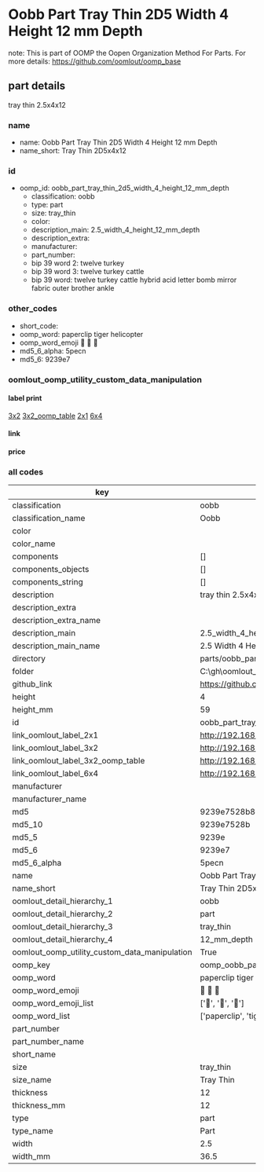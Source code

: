 # Oobb Part Tray Thin 2D5 Width 4 Height 12 mm Depth  

note: This is part of OOMP the Oopen Organization Method For Parts. For more details: https://github.com/oomlout/oomp_base

##  part details
  



tray thin 2.5x4x12



### name
* name: Oobb Part Tray Thin 2D5 Width 4 Height 12 mm Depth
* name_short: Tray Thin 2D5x4x12 
### id
* oomp_id: oobb_part_tray_thin_2d5_width_4_height_12_mm_depth
  * classification: oobb
  * type: part
  * size: tray_thin
  * color: 
  * description_main: 2.5_width_4_height_12_mm_depth
  * description_extra: 
  * manufacturer: 
  * part_number: 
  * bip 39 word 2: twelve turkey
  * bip 39 word 3: twelve turkey cattle
  * bip 39 word: twelve turkey cattle hybrid acid letter bomb mirror fabric outer brother ankle

### other_codes
* short_code: 
* oomp_word: paperclip tiger helicopter
* oomp_word_emoji :paperclip: :tiger: :helicopter:
* md5_6_alpha: 5pecn
* md5_6: 9239e7






### oomlout_oomp_utility_custom_data_manipulation
#### label print
[3x2](http://192.168.1.245:1112/?label=oomp%205pecn)
[3x2_oomp_table](http://192.168.1.108:1112/?label=oomp%205pecn)
[2x1](http://192.168.1.242:1112/?label=oomp%205pecn)
[6x4](http://192.168.1.55:1112/?label=oomp%205pecn)    

#### link

                              

#### price







### all codes 
| key | value |  
| --- | --- |  
| classification | oobb |  
| classification_name | Oobb |  
| color |  |  
| color_name |  |  
| components | [] |  
| components_objects | [] |  
| components_string | [] |  
| description | tray thin 2.5x4x12 |  
| description_extra |  |  
| description_extra_name |  |  
| description_main | 2.5_width_4_height_12_mm_depth |  
| description_main_name | 2.5 Width 4 Height 12 mm Depth |  
| directory | parts/oobb_part_tray_thin_2d5_width_4_height_12_mm_depth |  
| folder | C:\gh\oomlout_oobb_version_4_generated_parts\parts\oobb_part_tray_thin_2d5_width_4_height_12_mm_depth |  
| github_link | https://github.com/oomlout/oomlout_oomp_part_src/tree/main/parts/oobb_part_tray_thin_2d5_width_4_height_12_mm_depth |  
| height | 4 |  
| height_mm | 59 |  
| id | oobb_part_tray_thin_2d5_width_4_height_12_mm_depth |  
| link_oomlout_label_2x1 | http://192.168.1.242:1112/?label=oomp%205pecn |  
| link_oomlout_label_3x2 | http://192.168.1.245:1112/?label=oomp%205pecn |  
| link_oomlout_label_3x2_oomp_table | http://192.168.1.108:1112/?label=oomp%205pecn |  
| link_oomlout_label_6x4 | http://192.168.1.55:1112/?label=oomp%205pecn |  
| manufacturer |  |  
| manufacturer_name |  |  
| md5 | 9239e7528b8d83260200f70048baaf58 |  
| md5_10 | 9239e7528b |  
| md5_5 | 9239e |  
| md5_6 | 9239e7 |  
| md5_6_alpha | 5pecn |  
| name | Oobb Part Tray Thin 2D5 Width 4 Height 12 mm Depth |  
| name_short | Tray Thin 2D5x4x12  |  
| oomlout_detail_hierarchy_1 | oobb |  
| oomlout_detail_hierarchy_2 | part |  
| oomlout_detail_hierarchy_3 | tray_thin |  
| oomlout_detail_hierarchy_4 | 12_mm_depth |  
| oomlout_oomp_utility_custom_data_manipulation | True |  
| oomp_key | oomp_oobb_part_tray_thin_2d5_width_4_height_12_mm_depth |  
| oomp_word | paperclip tiger helicopter |  
| oomp_word_emoji | :paperclip: :tiger: :helicopter: |  
| oomp_word_emoji_list | [':paperclip:', ':tiger:', ':helicopter:'] |  
| oomp_word_list | ['paperclip', 'tiger', 'helicopter'] |  
| part_number |  |  
| part_number_name |  |  
| short_name |  |  
| size | tray_thin |  
| size_name | Tray Thin |  
| thickness | 12 |  
| thickness_mm | 12 |  
| type | part |  
| type_name | Part |  
| width | 2.5 |  
| width_mm | 36.5 |  
